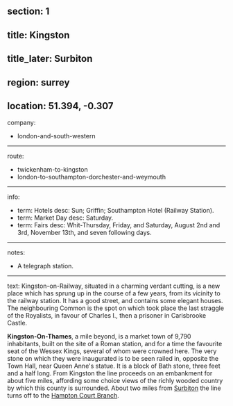 section: 1
----
title: Kingston
----
title_later: Surbiton
----
region: surrey
----
location: 51.394, -0.307
----
company:
- london-and-south-western
----
route:
- twickenham-to-kingston
- london-to-southampton-dorchester-and-weymouth
----
info:
- term: Hotels
  desc: Sun; Griffin; Southampton Hotel (Railway Station).
- term: Market Day
  desc: Saturday.
- term: Fairs
  desc: Whit-Thursday, Friday, and Saturday, August 2nd and 3rd, November 13th, and seven following days.
----
notes:
- A telegraph station.
----
text: <span class="u-smcp">Kingston-on-Railway</span>, situated in a charming verdant cutting, is a new place which has sprung up in the course of a few years, from its vicinity to the railway station. It has a good street, and contains some elegant houses. The neighbouring Common is the spot on which took place the last straggle of the Royalists, in favour of Charles I., then a prisoner in Carisbrooke Castle.

**Kingston-On-Thames**, a mile beyond, is a market town of 9,790 inhabitants, built on the site of a Roman station, and for a time the favourite seat of the Wessex Kings, several of whom were crowned here. The very stone on which they were inaugurated is to be seen railed in, opposite the Town Hall, near Queen Anne's statue. It is a block of Bath stone, three feet and a half long. From Kingston the line proceeds on an embankment for about five miles, affording some choice views of the richly wooded country by which this county is surrounded. About two miles from [Surbiton](/stations/surbiton) the line turns off to the [Hampton Court Branch](/routes/surbiton-to-hampton-court).
